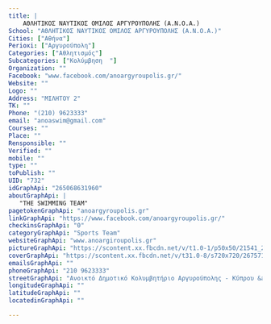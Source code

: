 ```yaml
---
title: |
    ΑΘΛΗΤΙΚΟΣ ΝΑΥΤΙΚΟΣ ΟΜΙΛΟΣ ΑΡΓΥΡΟΥΠΟΛΗΣ (A.Ν.Ο.Α.)
School: "ΑΘΛΗΤΙΚΟΣ ΝΑΥΤΙΚΟΣ ΟΜΙΛΟΣ ΑΡΓΥΡΟΥΠΟΛΗΣ (A.Ν.Ο.Α.)"
Cities: ["Αθήνα"]
Perioxi: ["Αργυρούπολη"]
Categories: ["Αθλητισμός"]
Subcategories: ["Κολύμβηση  "]
Organization: ""
Facebook: "www.facebook.com/anoargyroupolis.gr/"
Website: ""
Logo: ""
Address: "ΜΙΛΗΤΟΥ 2"
TK: ""
Phone: "(210) 9623333"
email: "anoaswim@gmail.com"
Courses: ""
Place: ""
Rensponsible: ""
Verified: ""
mobile: ""
type: ""
toPublish: ""
UID: "732"
idGraphApi: "265068631960"
aboutGraphApi: | 
   "THE SWIMMING TEAM"
pagetokenGraphApi: "anoargyroupolis.gr"
linkGraphApi: "https://www.facebook.com/anoargyroupolis.gr/"
checkinsGraphApi: "0"
categoryGraphApi: "Sports Team"
websiteGraphApi: "www.anoargiroupolis.gr"
pictureGraphApi: "https://scontent.xx.fbcdn.net/v/t1.0-1/p50x50/21541_265072456960_6133090_n.jpg?oh=ac346020d953b246c8d4d8afb9f28160&amp;oe=5B48FFC1"
coverGraphApi: "https://scontent.xx.fbcdn.net/v/t31.0-8/s720x720/26757145_10155182210191961_783469907164622654_o.jpg?oh=45946737889ddae29104e9960460817b&amp;oe=5B3C7E56"
emailsGraphApi: ""
phoneGraphApi: "210 9623333"
streetGraphApi: "Ανοικτό Δημοτικό Κολυμβητήριο Αργυρούπολης - Κύπρου &amp; Τριπόλεως 1"
longitudeGraphApi: ""
latitudeGraphApi: ""
locatedinGraphApi: ""

---
```





